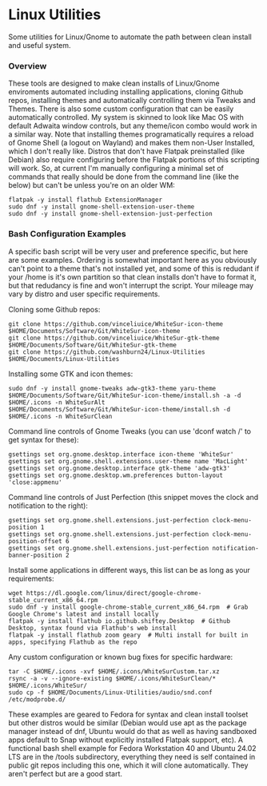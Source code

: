 # Linux Utilities
 Some utilities for Linux/Gnome to automate the path between clean install and useful system.

### Overview
These tools are designed to make clean installs of Linux/Gnome enviroments automated including installing applications, cloning Github repos, installing themes and automatically controlling them via Tweaks and Themes.  There is also some custom configuration that can be easily automatically controlled.  My system is skinned to look like Mac OS with default Adwaita window controls, but any theme/icon combo would work in a similar way.  Note that installing themes programatically requires a reload of Gnome Shell (a logout on Wayland) and makes them non-User Installed, which I don't really like.  Distros that don't have Flatpak preinstalled (like Debian) also require configuring before the Flatpak portions of this scripting will work.  So, at current I'm manually configuring a minimal set of commands that really should be done from the command line (like the below) but can't be unless you're on an older WM:

```
flatpak -y install flathub ExtensionManager
sudo dnf -y install gnome-shell-extension-user-theme
sudo dnf -y install gnome-shell-extension-just-perfection
```
### Bash Configuration Examples
A specific bash script will be very user and preference specific, but here are some examples.  Ordering is somewhat important here as you obviously can't point to a theme that's not installed yet, and some of this is redudant if your /home is it's own partition so that clean installs don't have to format it, but that redudancy is fine and won't interrupt the script.  Your mileage may vary by distro and user specific requirements.

Cloning some Github repos:
```
git clone https://github.com/vinceliuice/WhiteSur-icon-theme $HOME/Documents/Software/Git/WhiteSur-icon-theme
git clone https://github.com/vinceliuice/WhiteSur-gtk-theme $HOME/Documents/Software/Git/WhiteSur-gtk-theme
git clone https://github.com/washburn24/Linux-Utilities $HOME/Documents/Linux-Utilities
```
Installing some GTK and icon themes:
```
sudo dnf -y install gnome-tweaks adw-gtk3-theme yaru-theme
$HOME/Documents/Software/Git/WhiteSur-icon-theme/install.sh -a -d $HOME/.icons -n WhiteSurAlt
$HOME/Documents/Software/Git/WhiteSur-icon-theme/install.sh -d $HOME/.icons -n WhiteSurClean
```
Command line controls of Gnome Tweaks (you can use 'dconf watch /' to get syntax for these):
```
gsettings set org.gnome.desktop.interface icon-theme 'WhiteSur'
gsettings set org.gnome.shell.extensions.user-theme name 'MacLight'
gsettings set org.gnome.desktop.interface gtk-theme 'adw-gtk3'
gsettings set org.gnome.desktop.wm.preferences button-layout 'close:appmenu'
```
Command line controls of Just Perfection (this snippet moves the clock and notification to the right):
```
gsettings set org.gnome.shell.extensions.just-perfection clock-menu-position 1
gsettings set org.gnome.shell.extensions.just-perfection clock-menu-position-offset 6
gsettings set org.gnome.shell.extensions.just-perfection notification-banner-position 2
```
Install some applications in different ways, this list can be as long as your requirements:
```
wget https://dl.google.com/linux/direct/google-chrome-stable_current_x86_64.rpm
sudo dnf -y install google-chrome-stable_current_x86_64.rpm  # Grab Google Chrome's latest and install locally
flatpak -y install flathub io.github.shiftey.Desktop  # Github Desktop, syntax found via Flathub's web install
flatpak -y install flathub zoom geary  # Multi install for built in apps, specifying Flathub as the repo
```
Any custom configuration or known bug fixes for specific hardware:
```
tar -C $HOME/.icons -xvf $HOME/.icons/WhiteSurCustom.tar.xz
rsync -a -v --ignore-existing $HOME/.icons/WhiteSurClean/* $HOME/.icons/WhiteSur/
sudo cp -f $HOME/Documents/Linux-Utilities/audio/snd.conf /etc/modprobe.d/
```
These examples are geared to Fedora for syntax and clean install toolset but other distros would be similar (Debian would use apt as the package manager instead of dnf, Ubuntu would do that as well as having sandboxed apps default to Snap without explicitly installed Flatpak support, etc).  A functional bash shell example for Fedora Workstation 40 and Ubuntu 24.02 LTS are in the /tools subdirectory, everything they need is self contained in public git repos including this one, which it will clone automatically.  They aren't perfect but are a good start.